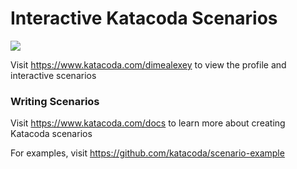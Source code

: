 # Interactive Katacoda Scenarios

[![](http://shields.katacoda.com/katacoda/dimealexey/count.svg)](https://www.katacoda.com/dimealexey "Get your profile on Katacoda.com")

Visit https://www.katacoda.com/dimealexey to view the profile and interactive scenarios

### Writing Scenarios
Visit https://www.katacoda.com/docs to learn more about creating Katacoda scenarios

For examples, visit https://github.com/katacoda/scenario-example
